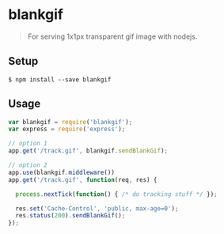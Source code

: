 # blankgif

> For serving 1x1px transparent gif image with nodejs.

## Setup

```
$ npm install --save blankgif
```

## Usage

```js
var blankgif = require('blankgif');
var express = require('express');

// option 1
app.get('/track.gif', blankgif.sendBlankGif);

// option 2
app.use(blankgif.middleware())
app.get('/track.gif', function(req, res) {

  process.nextTick(function() { /* do tracking stuff */ });

  res.set('Cache-Control', 'public, max-age=0');
  res.status(200).sendBlankGif();
});
```
